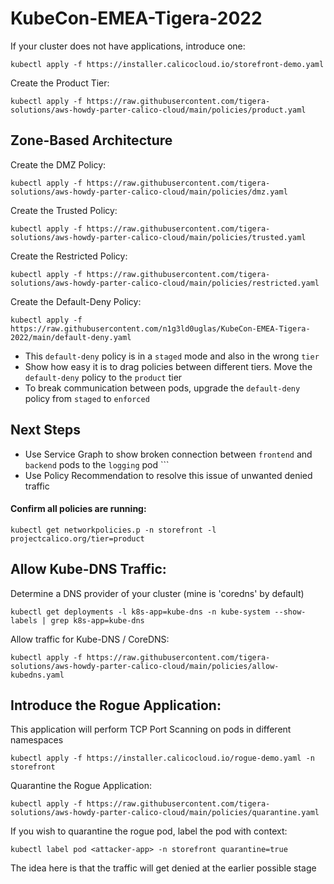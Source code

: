 # KubeCon-EMEA-Tigera-2022

If your cluster does not have applications, introduce one:
```
kubectl apply -f https://installer.calicocloud.io/storefront-demo.yaml
```

Create the Product Tier:
```
kubectl apply -f https://raw.githubusercontent.com/tigera-solutions/aws-howdy-parter-calico-cloud/main/policies/product.yaml
```  

## Zone-Based Architecture  
Create the DMZ Policy:
```
kubectl apply -f https://raw.githubusercontent.com/tigera-solutions/aws-howdy-parter-calico-cloud/main/policies/dmz.yaml
```
Create the Trusted Policy:
```
kubectl apply -f https://raw.githubusercontent.com/tigera-solutions/aws-howdy-parter-calico-cloud/main/policies/trusted.yaml
``` 
Create the Restricted Policy:
```
kubectl apply -f https://raw.githubusercontent.com/tigera-solutions/aws-howdy-parter-calico-cloud/main/policies/restricted.yaml
```
Create the Default-Deny Policy:
```
kubectl apply -f https://raw.githubusercontent.com/n1g3ld0uglas/KubeCon-EMEA-Tigera-2022/main/default-deny.yaml
```

- This ```default-deny``` policy is in a ```staged``` mode and also in the wrong ```tier``` <br/>
- Show how easy it is to drag policies between different tiers. Move the ```default-deny``` policy to the ```product``` tier <br/>
- To break communication between pods, upgrade the ```default-deny``` policy from ```staged``` to ```enforced```

## Next Steps

- Use Service Graph to show broken connection between ```frontend``` and ```backend``` pods to the ```logging``` pod ``` <br/>
- Use Policy Recommendation to resolve this issue of unwanted denied traffic

#### Confirm all policies are running:
```
kubectl get networkpolicies.p -n storefront -l projectcalico.org/tier=product
```

## Allow Kube-DNS Traffic: 

Determine a DNS provider of your cluster (mine is 'coredns' by default)
```
kubectl get deployments -l k8s-app=kube-dns -n kube-system --show-labels | grep k8s-app=kube-dns
```    
Allow traffic for Kube-DNS / CoreDNS:
```
kubectl apply -f https://raw.githubusercontent.com/tigera-solutions/aws-howdy-parter-calico-cloud/main/policies/allow-kubedns.yaml
```

## Introduce the Rogue Application:
This application will perform TCP Port Scanning on pods in different namespaces
```
kubectl apply -f https://installer.calicocloud.io/rogue-demo.yaml -n storefront
``` 
Quarantine the Rogue Application: 
```
kubectl apply -f https://raw.githubusercontent.com/tigera-solutions/aws-howdy-parter-calico-cloud/main/policies/quarantine.yaml
```
If you wish to quarantine the rogue pod, label the pod with context:
```
kubectl label pod <attacker-app> -n storefront quarantine=true
```
The idea here is that the traffic will get denied at the earlier possible stage

